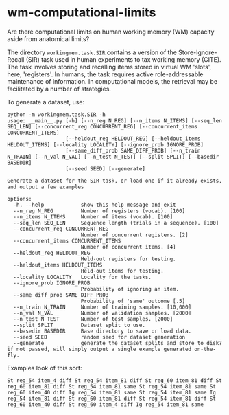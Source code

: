 # wm-computational-limits

Are there computational limits on human working memory (WM) capacity aside from anatomical limits?

The directory `workingmem.task.SIR` contains a version of the Store-Ignore-Recall (SIR) task used in human
experiments to tax working memory (CITE). The task involves storing and recalling items stored in
virtual WM 'slots', here, 'registers'. In humans, the task requires active role-addressable 
maintenance of information. In computational models, the retrieval may be facilitated by a number
of strategies.

To generate a dataset, use:
```
python -m workingmem.task.SIR -h
usage: __main__.py [-h] [--n_reg N_REG] [--n_items N_ITEMS] [--seq_len SEQ_LEN] [--concurrent_reg CONCURRENT_REG] [--concurrent_items CONCURRENT_ITEMS]
                   [--heldout_reg HELDOUT_REG] [--heldout_items HELDOUT_ITEMS] [--locality LOCALITY] [--ignore_prob IGNORE_PROB]
                   [--same_diff_prob SAME_DIFF_PROB] [--n_train N_TRAIN] [--n_val N_VAL] [--n_test N_TEST] [--split SPLIT] [--basedir BASEDIR]
                   [--seed SEED] [--generate]

Generate a dataset for the SIR task, or load one if it already exists, and output a few examples

options:
  -h, --help            show this help message and exit
  --n_reg N_REG         Number of registers (vocab). [100]
  --n_items N_ITEMS     Number of items (vocab). [100]
  --seq_len SEQ_LEN     Sequence length (trials in a sequence). [100]
  --concurrent_reg CONCURRENT_REG
                        Number of concurrent registers. [2]
  --concurrent_items CONCURRENT_ITEMS
                        Number of concurrent items. [4]
  --heldout_reg HELDOUT_REG
                        Held-out registers for testing.
  --heldout_items HELDOUT_ITEMS
                        Held-out items for testing.
  --locality LOCALITY   Locality for the tasks.
  --ignore_prob IGNORE_PROB
                        Probability of ignoring an item.
  --same_diff_prob SAME_DIFF_PROB
                        Probability of 'same' outcome [.5]
  --n_train N_TRAIN     Number of training samples. [10,000]
  --n_val N_VAL         Number of validation samples. [2000]
  --n_test N_TEST       Number of test samples. [2000]
  --split SPLIT         Dataset split to use.
  --basedir BASEDIR     Base directory to save or load data.
  --seed SEED           random seed for dataset generation
  --generate            generate the dataset splits and store to disk? if not passed, will simply output a single example generated on-the-fly.
```

Examples look of this sort:
```
St reg_54 item_4 diff St reg_54 item_81 diff St reg_60 item_81 diff St reg_60 item_81 diff St reg_54 item_81 same St reg_54 item_81 same St reg_60 item_40 diff Ig reg_54 item_81 same St reg_54 item_81 same Ig reg_54 item_81 diff St reg_60 item_81 diff St reg_54 item_81 diff St reg_60 item_40 diff St reg_60 item_4 diff Ig reg_54 item_81 same
```
